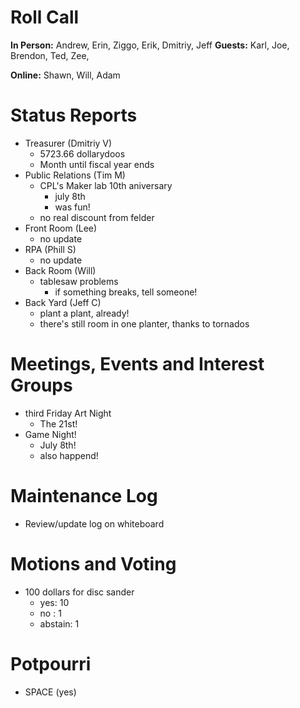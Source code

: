  # Roll Call

**In Person:**  Andrew, Erin, Ziggo, Erik, Dmitriy, Jeff
**Guests:** Karl, Joe, Brendon, Ted, Zee, 

**Online:**  Shawn, Will, Adam


# Status Reports
- Treasurer (Dmitriy V)
  - 5723.66 dollarydoos 
  - Month until fiscal year ends
- Public Relations (Tim M)
  - CPL's Maker lab 10th aniversary
    - july 8th
    - was fun!
  - no real discount from felder
- Front Room (Lee)
  - no update
- RPA (Phill S)
  - no update
- Back Room (Will)
  - tablesaw problems
    - if something breaks, tell someone!
- Back Yard (Jeff C)
  - plant a plant, already!
  - there's still room in one planter, thanks to tornados
# Meetings, Events and Interest Groups
- third Friday Art Night
  - The 21st!
- Game Night!
  - July 8th!
  - also happend!
# Maintenance Log
- Review/update log on whiteboard
# Motions and Voting
- 100 dollars for disc sander
  - yes: 10
  - no : 1
  - abstain: 1
# Potpourri
- SPACE (yes)
